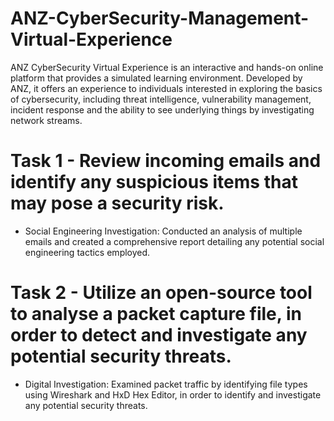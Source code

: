# ANZ-CyberSecurity-Management-Virtual-Experience
ANZ CyberSecurity Virtual Experience is an interactive and hands-on online platform that provides a simulated learning environment. Developed by ANZ, it offers an experience to individuals interested in exploring the basics of cybersecurity, including threat intelligence, vulnerability management, incident response and the ability to see underlying things by investigating network streams.

# Task 1 - Review incoming emails and identify any suspicious items that may pose a security risk.
- Social Engineering Investigation: Conducted an analysis of multiple emails and created a comprehensive report detailing any potential social engineering tactics employed.

# Task 2 - Utilize an open-source tool to analyse a packet capture file, in order to detect and investigate any potential security threats.
- Digital Investigation: Examined packet traffic by identifying file types using Wireshark and HxD Hex Editor, in order to identify and investigate any potential security threats.
